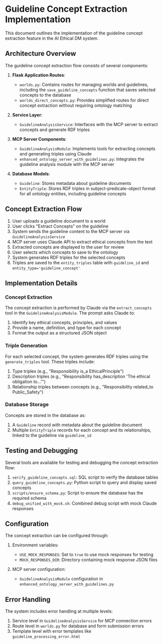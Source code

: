# Guideline Concept Extraction Implementation

This document outlines the implementation of the guideline concept extraction feature in the AI Ethical DM system.

## Architecture Overview

The guideline concept extraction flow consists of several components:

1. **Flask Application Routes**:
   - `worlds.py`: Contains routes for managing worlds and guidelines, including the `save_guideline_concepts` function that saves selected concepts to the database
   - `worlds_direct_concepts.py`: Provides simplified routes for direct concept extraction without requiring ontology matching

2. **Service Layer**:
   - `GuidelineAnalysisService`: Interfaces with the MCP server to extract concepts and generate RDF triples

3. **MCP Server Components**:
   - `GuidelineAnalysisModule`: Implements tools for extracting concepts and generating triples using Claude
   - `enhanced_ontology_server_with_guidelines.py`: Integrates the guideline analysis module with the MCP server

4. **Database Models**:
   - `Guideline`: Stores metadata about guideline documents
   - `EntityTriple`: Stores RDF triples in subject-predicate-object format for all ontology entities, including guideline concepts

## Concept Extraction Flow

1. User uploads a guideline document to a world
2. User clicks "Extract Concepts" on the guideline
3. System sends the guideline content to the MCP server via `GuidelineAnalysisService`
4. MCP server uses Claude API to extract ethical concepts from the text
5. Extracted concepts are displayed to the user for review
6. User selects which concepts to save to the ontology
7. System generates RDF triples for the selected concepts
8. Triples are saved to the `entity_triples` table with `guideline_id` and `entity_type='guideline_concept'`

## Implementation Details

### Concept Extraction

The concept extraction is performed by Claude via the `extract_concepts` tool in the `GuidelineAnalysisModule`. The prompt asks Claude to:

1. Identify key ethical concepts, principles, and values
2. Provide a name, definition, and type for each concept
3. Format the output as a structured JSON object

### Triple Generation

For each selected concept, the system generates RDF triples using the `generate_triples` tool. These triples include:

1. Type triples (e.g., "Responsibility is_a EthicalPrinciple")
2. Description triples (e.g., "Responsibility has_description 'The ethical obligation to...'")
3. Relationship triples between concepts (e.g., "Responsibility related_to Public_Safety")

### Database Storage

Concepts are stored in the database as:

1. A `Guideline` record with metadata about the guideline document
2. Multiple `EntityTriple` records for each concept and its relationships, linked to the guideline via `guideline_id`

## Testing and Debugging

Several tools are available for testing and debugging the concept extraction flow:

1. `verify_guideline_concepts.sql`: SQL script to verify the database tables
2. `query_guideline_concepts.py`: Python script to query and display saved concepts
3. `scripts/ensure_schema.py`: Script to ensure the database has the required schema
4. `debug_unified_with_mock.sh`: Combined debug script with mock Claude responses

## Configuration

The concept extraction can be configured through:

1. Environment variables:
   - `USE_MOCK_RESPONSES`: Set to `true` to use mock responses for testing
   - `MOCK_RESPONSES_DIR`: Directory containing mock response JSON files

2. MCP server configuration:
   - `GuidelineAnalysisModule` configuration in `enhanced_ontology_server_with_guidelines.py`

## Error Handling

The system includes error handling at multiple levels:

1. Service level in `GuidelineAnalysisService` for MCP connection errors
2. Route level in `worlds.py` for database and form submission errors
3. Template level with error templates like `guideline_processing_error.html`
